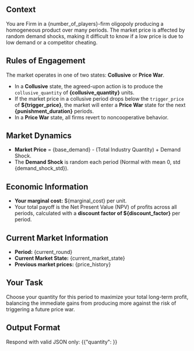 ## Context
You are Firm in a {number_of_players}-firm oligopoly producing a homogeneous product over many periods. The market price is affected by random demand shocks, making it difficult to know if a low price is due to low demand or a competitor cheating.

## Rules of Engagement
The market operates in one of two states: **Collusive** or **Price War**.
- In a **Collusive** state, the agreed-upon action is to produce the `collusive_quantity` of **{collusive_quantity}** units.
- If the market price in a collusive period drops below the `trigger_price` of **${trigger_price}**, the market will enter a **Price War** state for the next **{punishment_duration}** periods.
- In a **Price War** state, all firms revert to noncooperative behavior.

## Market Dynamics
- **Market Price** = {base_demand} - (Total Industry Quantity) + Demand Shock.
- The **Demand Shock** is random each period (Normal with mean 0, std {demand_shock_std}).

## Economic Information
- **Your marginal cost:** ${marginal_cost} per unit.
- Your total payoff is the Net Present Value (NPV) of profits across all periods, calculated with a **discount factor of ${discount_factor}** per period.

## Current Market Information
- **Period:** {current_round}
- **Current Market State:** {current_market_state}
- **Previous market prices:** {price_history}

## Your Task
Choose your quantity for this period to maximize your total long-term profit, balancing the immediate gains from producing more against the risk of triggering a future price war.

## Output Format
Respond with valid JSON only:
{{"quantity": <number>}}